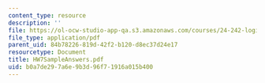 ```yaml
---
content_type: resource
description: ''
file: https://ol-ocw-studio-app-qa.s3.amazonaws.com/courses/24-242-logic-ii-spring-2004/b0a7de297a6e9b3d96f71916a015b400_HW7SampleAnswers.pdf
file_type: application/pdf
parent_uid: 84b78226-819d-42f2-b120-d8ec37d24e17
resourcetype: Document
title: HW7SampleAnswers.pdf
uid: b0a7de29-7a6e-9b3d-96f7-1916a015b400
---
```


